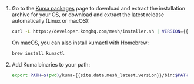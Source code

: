 1. Go to the [Kuma packages](https://cloudsmith.io/~kong/repos/kuma-binaries-release/packages/) page to download and extract the installation archive for your OS, or download and extract the latest release automatically (Linux or macOS):

   ```sh
   curl -L https://developer.konghq.com/mesh/installer.sh | VERSION={{site.data.mesh_latest.version}} sh -
   ```

   On macOS, you can also install kumactl with Homebrew:
   ```sh
   brew install kumactl
   ```

1. Add Kuma binaries to your path:
   ```sh
   export PATH=$(pwd)/kuma-{{site.data.mesh_latest.version}}/bin:$PATH
   ```